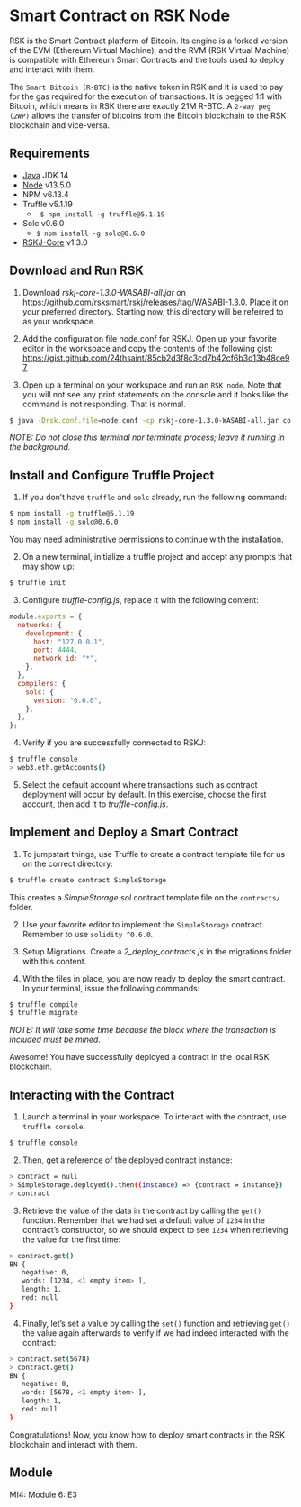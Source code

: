 # Smart Contract on RSK Node
RSK is the Smart Contract platform of Bitcoin. Its engine is a forked version of the EVM (Ethereum Virtual Machine), and the RVM (RSK Virtual Machine) is compatible with Ethereum Smart Contracts and the tools used to deploy and interact with them.

The `Smart Bitcoin (R-BTC)` is the native token in RSK and it is used to pay for the gas required for the execution of transactions. It is pegged 1:1 with Bitcoin, which means in RSK there are exactly 21M R-BTC. A `2-way peg (2WP)` allows the transfer of bitcoins from the Bitcoin blockchain to the RSK blockchain and vice-versa.

## Requirements
* [Java](https://www.oracle.com/java/technologies/javase-jdk14-downloads.html) 		JDK 14
*	[Node](https://nodejs.org/download/release/v13.5.0/)		v13.5.0
*	NPM		v6.13.4
*	Truffle		v5.1.19		
    * ` $ npm install -g truffle@5.1.19`
*	Solc		v0.6.0		
     * `$ npm install -g solc@0.6.0`
*	[RSKJ-Core](https://github.com/rsksmart/rskj/releases/tag/WASABI-1.3.0) v1.3.0

## Download and Run RSK
1.	Download _rskj-core-1.3.0-WASABI-all.jar_ on https://github.com/rsksmart/rskj/releases/tag/WASABI-1.3.0. Place it on your preferred directory. Starting now, this directory will be referred to as your workspace.

2.	Add the configuration file node.conf for RSKJ. Open up your favorite editor in the workspace and copy the contents of the following gist:
https://gist.github.com/24thsaint/85cb2d3f8c3cd7b42cf6b3d13b48ce97

3.	Open up a terminal on your workspace and run an `RSK node`. Note that you will not see any print statements on the console and it looks like the command is not responding. That is normal.
```sh
$ java -Drsk.conf.file=node.conf -cp rskj-core-1.3.0-WASABI-all.jar co.rsk.Start
```
_NOTE: Do not close this terminal nor terminate process; leave it running in the background._

## Install and Configure Truffle Project
1.	If you don’t have `truffle` and `solc` already, run the following command:
```sh
$ npm install -g truffle@5.1.19
$ npm install -g solc@0.6.0
```
You may need administrative permissions to continue with the installation.

2.	On a new terminal, initialize a truffle project and accept any prompts that may show up:
```sh
$ truffle init
```
3.	Configure _truffle-config.js_, replace it with the following content:
```js
module.exports = {
  networks: {
    development: {
      host: "127.0.0.1",
      port: 4444,
      network_id: "*",
    },
  },
  compilers: {
    solc: {
      version: "0.6.0",
    },
  },
};
```
4.	Verify if you are successfully connected to RSKJ:
```sh
$ truffle console
> web3.eth.getAccounts()
```

5.	Select the default account where transactions such as contract deployment will occur by default. In this exercise, choose the first account, then add it to _truffle-config.js_.
 
## Implement and Deploy a Smart Contract
1.	To jumpstart things, use Truffle to create a contract template file for us on the correct directory:
```sh
$ truffle create contract SimpleStorage
```
This creates a _SimpleStorage.sol_ contract template file on the `contracts/` folder.

2.	Use your favorite editor to implement the `SimpleStorage` contract. Remember to use `solidity ^0.6.0`.
 

3.	Setup Migrations. Create a _2_deploy_contracts.js_ in the migrations folder with this content.

4.	With the files in place, you are now ready to deploy the smart contract. In your terminal, issue the following commands:
```sh
$ truffle compile
$ truffle migrate
```
_NOTE: It will take some time because the block where the transaction is included must be mined._

Awesome! You have successfully deployed a contract in the local RSK blockchain.
 
## Interacting with the Contract
1.	Launch a terminal in your workspace. To interact with the contract, use `truffle console`.
```sh
$ truffle console
```

2.	Then, get a reference of the deployed contract instance:
```sh
> contract = null
> SimpleStorage.deployed().then((instance) => {contract = instance})
> contract
```
3.	Retrieve the value of the data in the contract by calling the `get()` function. Remember that we had set a default value of `1234` in the contract’s constructor, so we should expect to see `1234` when retrieving the value for the first time:
```sh
> contract.get()
BN {
   negative: 0,
   words: [1234, <1 empty item> ],
   length: 1,
   red: null
}
```
 
4.	Finally, let’s set a value by calling the `set()` function and retrieving `get()` the value again afterwards to verify if we had indeed interacted with the contract:
```sh
> contract.set(5678)
> contract.get()
BN {
   negative: 0,
   words: [5678, <1 empty item> ],
   length: 1,
   red: null
}
```
Congratulations! Now, you know how to deploy smart contracts in the RSK blockchain and interact with them. 


## Module
MI4: Module 6: E3
